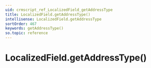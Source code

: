 ```yaml
---
uid: crmscript_ref_LocalizedField_getAddressType
title: LocalizedField.getAddressType()
intellisense: LocalizedField.getAddressType
sortOrder: 467
keywords: getAddressType()
so.topic: reference
---
```


# LocalizedField.getAddressType()


